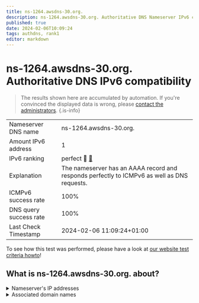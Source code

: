 ```yaml
---
title: ns-1264.awsdns-30.org.
description: ns-1264.awsdns-30.org. Authoritative DNS Nameserver IPv6 compatibility
published: true
date: 2024-02-06T10:09:24
tags: authdns, rank1
editor: markdown
---
```


# ns-1264.awsdns-30.org. Authoritative DNS IPv6 compatibility

> The results shown here are accumulated by automation. If you're convinced the displayed data is wrong, please [contact the administrators](/howto/chat). 
{.is-info}




|   |   |
| - | - |
| Nameserver DNS name | ns-1264.awsdns-30.org.
| Amount IPv6 address | 1
| IPv6 ranking | perfect :1st_place_medal: [🔗](/howto/ranking) |
| Explanation | The nameserver has an AAAA record and responds perfectly to ICMPv6 as well as DNS requests. |
| ICMPv6 success rate | 100%|
| DNS query success rate | 100% |
| Last Check Timestamp | 2024-02-06 11:09:24+01:00 |

To see how this test was performed, please have a look at [our website test criteria howto](/howto/testcriteria/authdns)!


## What is ns-1264.awsdns-30.org. about?




<details>
<summary>Nameserver's IP addresses</summary>

2600:9000:5304:f000::1

</details>



<details>
<summary>Associated domain names</summary>

etsy.com

</details>
